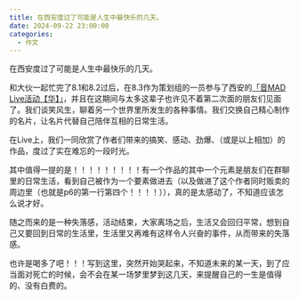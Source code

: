 ```yaml
---
title: 在西安度过了可能是人生中最快乐的几天。
date: 2024-09-22 23:00:00
categories:
  - 作文
---
```


在西安度过了可能是人生中最快乐的几天。

和大伙一起忙完了8.1和8.2过后，在8.3作为策划组的一员参与了西安的[「音MAD Live活动【华】」](https://www.bilibili.com/video/av112913717134573/)，并且在这期间与太多这辈子也许见不着第二次面的朋友们见面了。我们谈笑风生，聊着另一个世界里所发生的各种事情。我们交换自己精心制作的名片，让名片代替自己陪伴互相的日常生活。

在Live上，我们一同欣赏了作者们带来的搞笑、感动、劲爆、（或是以上相加）的作品，度过了实在难忘的一段时光。

其中值得一提的是！！！！！！！！！有一个作品的其中一个元素是朋友们在群聊里的日常生活，看到自己被作为一个要素做进去（以及做进了这个作者同时贩卖的周边里（也就是p6的第一行第四个！！！！）），真的是太感动了，不知道应该怎么说才好。

随之而来的是一种失落感，活动结束，大家离场之后，生活又会回归平常，想到自己又要回到日常的生活里，生活里又再难有这样令人兴奋的事件，从而带来的失落感。

也许是喝多了吧！！！写到这里，突然开始哭起来，不知道未来的某一天，到了应当面对死亡的时候，会不会在某一场梦里梦到这几天，来提醒自己的一生是值得的、没有白费的。
